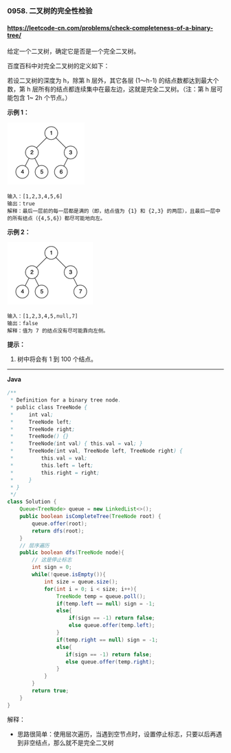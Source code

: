 ### 0958. 二叉树的完全性检验

#### https://leetcode-cn.com/problems/check-completeness-of-a-binary-tree/

给定一个二叉树，确定它是否是一个完全二叉树。

百度百科中对完全二叉树的定义如下：

若设二叉树的深度为 h，除第 h 层外，其它各层 (1～h-1) 的结点数都达到最大个数，第 h 层所有的结点都连续集中在最左边，这就是完全二叉树。（注：第 h 层可能包含 1~ 2h 个节点。）

 

**示例 1：**

![img](complete-binary-tree-1.png)

```
输入：[1,2,3,4,5,6]
输出：true
解释：最后一层前的每一层都是满的（即，结点值为 {1} 和 {2,3} 的两层），且最后一层中的所有结点（{4,5,6}）都尽可能地向左。
```

**示例 2：**

![img](complete-binary-tree-2.png)

```
输入：[1,2,3,4,5,null,7]
输出：false
解释：值为 7 的结点没有尽可能靠向左侧。
```

**提示：**

1.  树中将会有 1 到 100 个结点。

---

**Java**

``` java
/**
 * Definition for a binary tree node.
 * public class TreeNode {
 *     int val;
 *     TreeNode left;
 *     TreeNode right;
 *     TreeNode() {}
 *     TreeNode(int val) { this.val = val; }
 *     TreeNode(int val, TreeNode left, TreeNode right) {
 *         this.val = val;
 *         this.left = left;
 *         this.right = right;
 *     }
 * }
 */
class Solution {
    Queue<TreeNode> queue = new LinkedList<>();
    public boolean isCompleteTree(TreeNode root) {
        queue.offer(root);
        return dfs(root);
    }
    // 层序遍历
    public boolean dfs(TreeNode node){
        // 这是停止标志
        int sign = 0;
        while(!queue.isEmpty()){
            int size = queue.size();
            for(int i = 0; i < size; i++){
                TreeNode temp = queue.poll();
                if(temp.left == null) sign = -1;
                else{
                    if(sign == -1) return false;
                    else queue.offer(temp.left);
                }
                if(temp.right == null) sign = -1;
                else{
                   if(sign == -1) return false; 
                   else queue.offer(temp.right);
                } 
            }
        }
        return true;
    }
}
```

解释：

- 思路很简单：使用层次遍历，当遇到空节点时，设置停止标志，只要以后再遇到非空结点，那么就不是完全二叉树